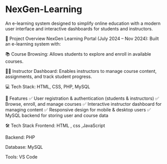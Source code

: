 # NexGen-Learning
An e-learning system designed to simplify online education with a modern user interface and interactive dashboards for students and instructors.

📌 Project Overview
NexGen Learning Portal (July 2024 – Nov 2024):
Built an e-learning system with:

📚 Course Browsing: Allows students to explore and enroll in available courses.

🧑‍🏫 Instructor Dashboard: Enables instructors to manage course content, assignments, and track student progress.

💻 Tech Stack: HTML, CSS, PHP, MySQL

🚀 Features
✅ User registration & authentication (students & instructors)
✅ Browse, enroll, and manage courses
✅ Interactive instructor dashboard for managing content
✅ Responsive design for mobile & desktop users
✅ MySQL backend for storing user and course data

🛠️ Tech Stack
Frontend: HTML , css ,JavaScript

Backend: PHP

Database: MySQL

Tools: VS Code
